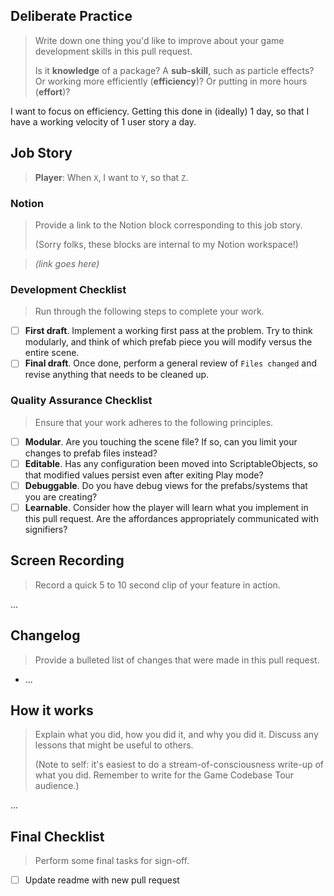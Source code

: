 ## Deliberate Practice

> Write down one thing you'd like to improve about your game development skills in this pull request.
>
> Is it **knowledge** of a package? A **sub-skill**, such as particle effects? Or working more efficiently (**efficiency**)? Or putting in more hours (**effort**)?

I want to focus on efficiency. Getting this done in (ideally) 1 day, so that I have a working velocity of 1 user story a day.

## Job Story

> **Player**: When <code>X</code>, I want to <code>Y</code>, so that <code>Z</code>.

### Notion

> Provide a link to the Notion block corresponding to this job story.
>
> (Sorry folks, these blocks are internal to my Notion workspace!)

> *(link goes here)*

### Development Checklist

> Run through the following steps to complete your work.

* [ ] **First draft**. Implement a working first pass at the problem. Try to think modularly, and think of which prefab piece you will modify versus the entire scene.
* [ ] **Final draft**. Once done, perform a general review of `Files changed` and revise anything that needs to be cleaned up.

### Quality Assurance Checklist

> Ensure that your work adheres to the following principles.

* [ ] **Modular**. Are you touching the scene file? If so, can you limit your changes to prefab files instead?
* [ ] **Editable**. Has any configuration been moved into ScriptableObjects, so that modified values persist even after exiting Play mode?
* [ ] **Debuggable**. Do you have debug views for the prefabs/systems that you are creating?
* [ ] **Learnable**. Consider how the player will learn what you implement in this pull request. Are the affordances appropriately communicated with signifiers?

## Screen Recording

> Record a quick 5 to 10 second clip of your feature in action.

...

## Changelog

> Provide a bulleted list of changes that were made in this pull request.

* ...

## How it works

> Explain what you did, how you did it, and why you did it. Discuss any lessons that might be useful to others.
>
> (Note to self: it's easiest to do a stream-of-consciousness write-up of what you did. Remember to write for the Game Codebase Tour audience.)

...

## Final Checklist

> Perform some final tasks for sign-off. 

* [ ] Update readme with new pull request
